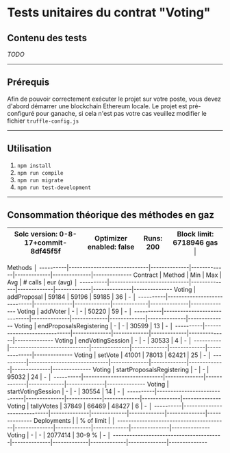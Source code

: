 # Tests unitaires du contrat "Voting"

## Contenu des tests
*TODO*
___________________________________________________________________________________________________________________________________________
## Prérequis

Afin de pouvoir correctement exécuter le projet sur votre poste, vous devez d'abord démarrer une blockchain Ethereum locale.
Le projet est pré-configuré pour ganache, si cela n'est pas votre cas veuillez modifier le fichier `truffle-config.js`
___________________________________________________________________________________________________________________________________________
## Utilisation

1. `npm install`
2. `npm run compile`
3. `npm run migrate`
4. `npm run test-development`

___________________________________________________________________________________________________________________________________________
## Consommation théorique des méthodes en gaz

 Solc version: 0-8-17+commit-8df45f5f   |  Optimizer enabled: false  |  Runs: 200  |  Block limit: 6718946 gas  │
----------------------------------------|----------------------------|-------------|-----------------------------
Methods                                                                                                         │
----------|-----------------------------|--------------|-------------|-------------|--------------|--------------
Contract  |  Method                     |  Min         |  Max        |  Avg        |  # calls     |  eur (avg)  │
----------|-----------------------------|--------------|-------------|-------------|--------------|--------------
Voting    |  addProposal                |       59184  |      59196  |      59185  |          36  |          -  │
----------|-----------------------------|--------------|-------------|-------------|--------------|--------------
Voting    |  addVoter                   |           -  |          -  |      50220  |          59  |          -  │
----------|-----------------------------|--------------|-------------|-------------|--------------|--------------
Voting    |  endProposalsRegistering    |           -  |          -  |      30599  |          13  |          -  │
----------|-----------------------------|--------------|-------------|-------------|--------------|--------------
Voting    |  endVotingSession           |           -  |          -  |      30533  |           4  |          -  │
----------|-----------------------------|--------------|-------------|-------------|--------------|--------------
Voting    |  setVote                    |       41001  |      78013  |      62421  |          25  |          -  │
----------|-----------------------------|--------------|-------------|-------------|--------------|--------------
Voting    |  startProposalsRegistering  |           -  |          -  |      95032  |          24  |          -  │
----------|-----------------------------|--------------|-------------|-------------|--------------|--------------
Voting    |  startVotingSession         |           -  |          -  |      30554  |          14  |          -  │
----------|-----------------------------|--------------|-------------|-------------|--------------|--------------
Voting    |  tallyVotes                 |       37849  |      66469  |      48427  |           6  |          -  │
----------|-----------------------------|--------------|-------------|-------------|--------------|--------------
Deployments                             |                                          |  % of limit  |             │
----------------------------------------|--------------|-------------|-------------|--------------|--------------
Voting                                  |           -  |          -  |    2077414  |      30-9 %  |          -  │
----------------------------------------|--------------|-------------|-------------|--------------|--------------

